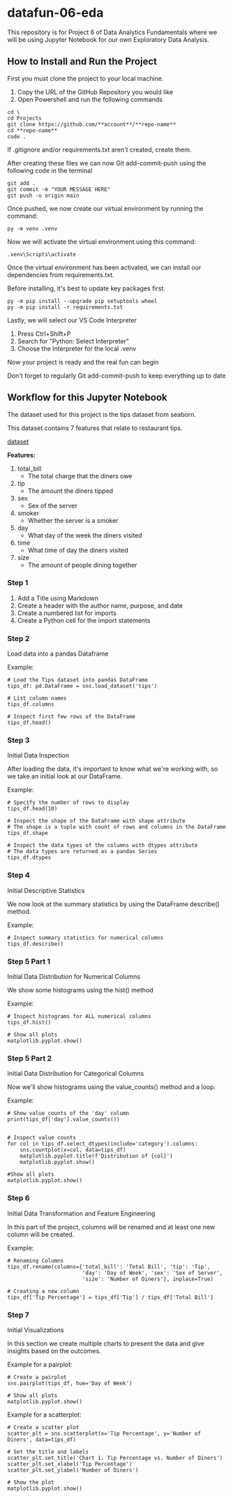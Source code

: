 # datafun-06-eda

This repository is for Project 6 of Data Analytics Fundamentals where we will be using Jupyter Notebook for our own Exploratory Data Analysis.

## How to Install and Run the Project

First you must clone the project to your local machine.

1. Copy the URL of the GitHub Repository you would like
2. Open Powershell and run the following commands

```shell
cd \
cd Projects
git clone https://github.com/**account**/**repo-name**
cd **repo-name**
code . 
```

If .gitignore and/or requirements.txt aren't created, create them.

After creating these files we can now Git add-commit-push using the following code in the terminal

```shell
git add . 
git commit -m "YOUR MESSAGE HERE"
git push -u origin main
```

Once pushed, we now create our virtual environment by running the command:

```shell
py -m venv .venv
```

Now we will activate the virtual environment using this command:

```shell
.venv\Scripts\activate
```

Once the virtual environment has been activated, we can install our dependencies from requirements.txt.

Before installing, it's best to update key packages first.

```shell
py -m pip install --upgrade pip setuptools wheel
py -m pip install -r requirements.txt
```

Lastly, we will select our VS Code Interpreter

1. Press Ctrl+Shift+P
2. Search for "Python: Select Interpreter"
3. Choose the Interpreter for the local .venv 

Now your project is ready and the real fun can begin

Don't forget to regularly Git add-commit-push to keep everything up to date

## Workflow for this Jupyter Notebook

The dataset used for this project is the tips dataset from seaborn.

This dataset contains 7 features that relate to restaurant tips.

[dataset](https://github.com/mwaskom/seaborn-data/blob/master/tips.csv)

**Features:**

1. total_bill
    - The total charge that the diners owe
2. tip
    - The amount the diners tipped
3. sex
    - Sex of the server
4. smoker
    - Whether the server is a smoker
5. day
    - What day of the week the diners visited
6. time
    - What time of day the diners visited
7. size
    - The amount of people dining together

### Step 1

1. Add a Title using Markdown
2. Create a header with the author name, purpose, and date
3. Create a numbered list for imports 
4. Create a Python cell for the import statements

### Step 2

Load data into a pandas Dataframe

Example:

```shell
# Load the Tips dataset into pandas DataFrame
tips_df: pd.DataFrame = sns.load_dataset('tips')

# List column names
tips_df.columns

# Inspect first few rows of the DataFrame
tips_df.head()
```

### Step 3

Initial Data Inspection

After loading the data, it's important to know what we're working with, so we take an initial look at our DataFrame.

Example:

```shell
# Specify the number of rows to display
tips_df.head(10)

# Inspect the shape of the DataFrame with shape attribute
# The shape is a tuple with count of rows and columns in the DataFrame
tips_df.shape

# Inspect the data types of the columns with dtypes attribute
# The data types are returned as a pandas Series
tips_df.dtypes
```

### Step 4

Initial Descriptive Statistics

We now look at the summary statistics by using the DataFrame describe() method.

Example:

```shell
# Inspect summary statistics for numerical columns
tips_df.describe()
```

### Step 5 Part 1

Initial Data Distribution for Numerical Columns

We show some histograms using the hist() method

Example:

```shell
# Inspect histograms for ALL numerical columns
tips_df.hist()

# Show all plots
matplotlib.pyplot.show()
```

### Step 5 Part 2

Initial Data Distribution for Categorical Columns

Now we'll show histograms using the value_counts() method and a loop.

Example:

```shell
# Show value counts of the 'day' column
print(tips_df['day'].value_counts())


# Inspect value counts
for col in tips_df.select_dtypes(include='category').columns:
    sns.countplot(x=col, data=tips_df)
    matplotlib.pyplot.title(f'Distribution of {col}')
    matplotlib.pyplot.show()

#Show all plots
matplotlib.pyplot.show()
```

### Step 6

Initial Data Transformation and Feature Engineering

In this part of the project, columns will be renamed and at least one new column will be created.

Example:
```shell
# Renaming Columns
tips_df.rename(columns={'total_bill': 'Total Bill', 'tip': 'Tip',
                        'day': 'Day of Week', 'sex': 'Sex of Server',
                        'size': 'Number of Diners'}, inplace=True)

# Creating a new column
tips_df['Tip Percentage'] = tips_df['Tip'] / tips_df['Total Bill']
```

### Step 7

Initial Visualizations

In this section we create multiple charts to present the data and give insights based on the outcomes.

Example for a pairplot:
```shell
# Create a pairplot
sns.pairplot(tips_df, hue='Day of Week')

# Show all plots
matplotlib.pyplot.show()
```

Example for a scatterplot:
```shell
# Create a scatter plot
scatter_plt = sns.scatterplot(x='Tip Percentage', y='Number of Diners', data=tips_df)

# Set the title and labels
scatter_plt.set_title('Chart 1. Tip Percentage vs. Number of Diners')
scatter_plt.set_xlabel('Tip Percentage')
scatter_plt.set_ylabel('Number of Diners')

# Show the plot
matplotlib.pyplot.show()
```